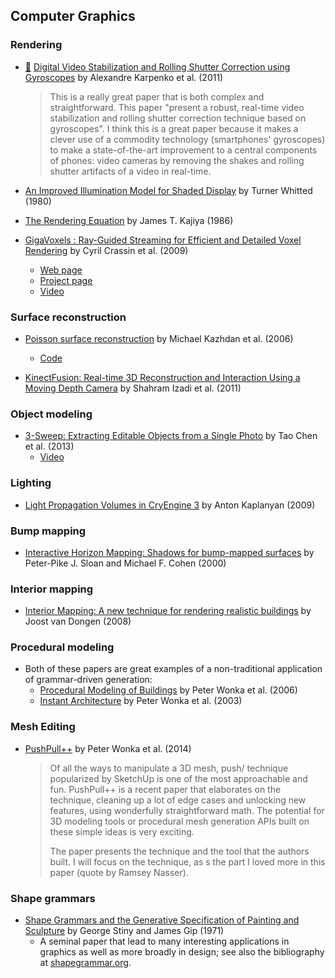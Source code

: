 ## Computer Graphics

### Rendering

* [:scroll:][Local | Digital Video Stabilization]
  [Digital Video Stabilization and Rolling Shutter Correction using Gyroscopes]
  by Alexandre Karpenko et al. (2011)

  > This is a really great paper that is both complex and straightforward.
  > This paper "present a robust, real-time video stabilization and rolling
  > shutter correction technique based on gyroscopes". I think this is a great
  > paper because it makes a clever use of a commodity technology
  > (smartphones' gyroscopes) to make a state-of-the-art improvement to a
  > central components of phones: video cameras by removing the shakes and
  > rolling shutter artifacts of a video in real-time.

* [An Improved Illumination Model for Shaded Display]
  by Turner Whitted (1980)

* [The Rendering Equation]
  by James T. Kajiya (1986)

* [GigaVoxels : Ray-Guided Streaming for Efficient and Detailed Voxel Rendering]
  by Cyril Crassin et al. (2009)
    - [Web page][Web | GigaVoxels]
    - [Project page][Project | GigaVoxels]
    - [Video][Video | GigaVoxels]

  [Web | GigaVoxels]:     http://maverick.inria.fr/Publications/2009/CNLE09/
  [Project | GigaVoxels]: http://gigavoxels.imag.fr/
  [Video | GigaVoxels]:   https://www.youtube.com/watch?v=HScYuRhgEJw


[//]: # (LOCAL LINKS for :scroll:)

[Local | Digital Video Stabilization]:
    digital_video_stabilization_and_rolling_shutter_correction_using_gyroscopes.pdf


[Digital Video Stabilization and Rolling Shutter Correction using Gyroscopes]:
    http://graphics.stanford.edu/papers/stabilization/karpenko_gyro.pdf
[An Improved Illumination Model for Shaded Display]:
    https://www.cs.drexel.edu/~david/Classes/CS586/Papers/p343-whitted.pdf
[The Rendering Equation]:
    http://www.dca.fee.unicamp.br/~leopini/DISCIPLINAS/IA725/ia725-12010/kajiya-SIG86-p143.pdf
[GigaVoxels : Ray-Guided Streaming for Efficient and Detailed Voxel Rendering]:
    http://maverick.inria.fr/Publications/2009/CNLE09/CNLE09.pdf


### Surface reconstruction

* [Poisson surface reconstruction]
  by Michael Kazhdan et al. (2006)
    - [Code](http://www.cs.jhu.edu/~misha/Code/PoissonRecon/Version5.71/)

* [KinectFusion: Real-time 3D Reconstruction and Interaction Using a Moving Depth Camera]
  by Shahram Izadi et al. (2011)


[Poisson surface reconstruction]:
    http://research.microsoft.com/en-us/um/people/hoppe/poissonrecon.pdf
[KinectFusion: Real-time 3D Reconstruction and Interaction Using a Moving Depth Camera]:
    http://research.microsoft.com/pubs/155416/kinectfusion-uist-comp.pdf


### Object modeling

* [3-Sweep: Extracting Editable Objects from a Single Photo]
  by Tao Chen et al. (2013)
    - [Video](https://www.youtube.com/watch?v=Oie1ZXWceqM)


[3-Sweep: Extracting Editable Objects from a Single Photo]:
    http://www.cs.tau.ac.il/~dcor/articles/2013/3-Sweep-Extracting-Editable-Objects.pdf


### Lighting

* [Light Propagation Volumes in CryEngine 3]
  by Anton Kaplanyan (2009)


[Light Propagation Volumes in CryEngine 3]:
    http://www.crytek.com/download/Light_Propagation_Volumes.pdf


### Bump mapping

* [Interactive Horizon Mapping: Shadows for bump-mapped surfaces]
  by Peter-Pike J. Sloan and Michael F. Cohen (2000)


[Interactive Horizon Mapping: Shadows for bump-mapped surfaces]:
    http://www.ppsloan.org/publications/bs.pdf


### Interior mapping

* [Interior Mapping: A new technique for rendering realistic buildings]
  by Joost van Dongen (2008)


[Interior Mapping: A new technique for rendering realistic buildings]:
    http://www.proun-game.com/Oogst3D/CODING/InteriorMapping/InteriorMapping.pdf


### Procedural modeling

* Both of these papers are great examples of a non-traditional
  application of grammar-driven generation:
    - [Procedural Modeling of Buildings]
      by Peter Wonka et al. (2006)
    - [Instant Architecture]
      by Peter Wonka et al. (2003)


[Procedural Modeling of Buildings]:
    http://www.peterwonka.net/Publications/pdfs/2006.SG.Mueller.ProceduralModelingOfBuildings.final.pdf
[Instant Architecture]:
    http://www.peterwonka.net/Publications/pdfs/2003.SG.Wonka.InstantArchitecture.high.pdf


### Mesh Editing

* [PushPull++]
  by Peter Wonka et al. (2014)

  > Of all the ways to manipulate a 3D mesh, push/ technique popularized by
  > SketchUp is one of the most approachable and fun. PushPull++ is a recent
  > paper that elaborates on the technique, cleaning up a lot of edge cases
  > and unlocking new features, using wonderfully straightforward math. The
  > potential for 3D modeling tools or procedural mesh generation APIs built
  > on these simple ideas is very exciting.
  >
  > The paper presents the technique and the tool that the authors built. I
  > will focus on the technique, as s the part I loved more in this paper
  > (quote by Ramsey Nasser).


[PushPull++]:
    http://peterwonka.net/Publications/pdfs/2014.SG.Lipp.PushPull.pdf


### Shape grammars

* [Shape Grammars and the Generative Specification of Painting and Sculpture]
  by George Stiny and James Gip (1971)
    - A seminal paper that lead to many interesting applications in
      graphics as well as more broadly in design; see also the
      bibliography at [shapegrammar.org](http://shapegrammar.org/).


[Shape Grammars and the Generative Specification of Painting and Sculpture]:
    http://shapegrammar.org/ifip/SGBestPapers72.pdf

